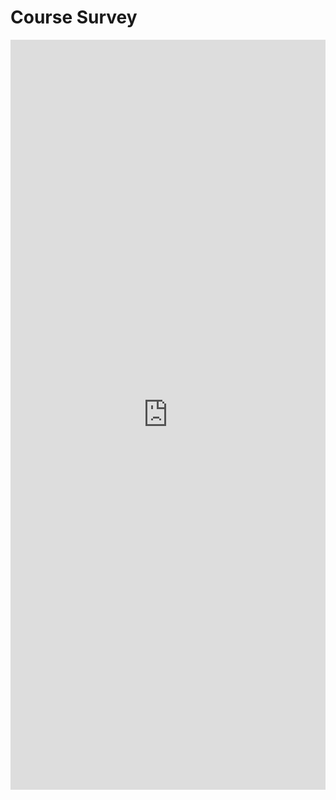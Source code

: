 # Course Survey

<iframe width="100%" height="1200 px" src="https://forms.office.com/r/NYTCLRxipn" frameborder="0" marginwidth="0" marginheight="0" style="border: none; max-width:100%; max-height:100vh" allowfullscreen webkitallowfullscreen mozallowfullscreen msallowfullscreen> </iframe>

